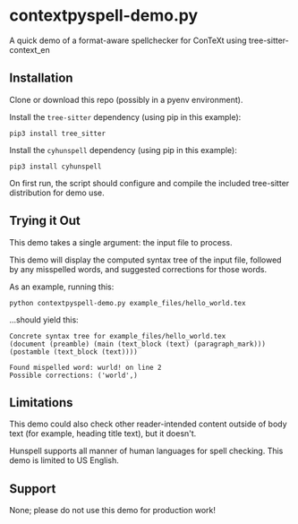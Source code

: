 # contextpyspell-demo.py

A quick demo of a format-aware spellchecker for ConTeXt using tree-sitter-context_en

## Installation

Clone or download this repo (possibly in a pyenv environment).

Install the `tree-sitter` dependency (using pip in this example):

    pip3 install tree_sitter

Install the `cyhunspell` dependency (using pip in this example):

    pip3 install cyhunspell
    
On first run, the script should configure and compile the included tree-sitter distribution for demo use.

## Trying it Out

This demo takes a single argument: the input file to process.

This demo will display the computed syntax tree of the input file, followed by any misspelled words, and suggested corrections for those words.

As an example, running this:

    python contextpyspell-demo.py example_files/hello_world.tex
    
...should yield this:

    Concrete syntax tree for example_files/hello_world.tex
    (document (preamble) (main (text_block (text) (paragraph_mark))) (postamble (text_block (text))))

    Found mispelled word: wurld! on line 2
    Possible corrections: ('world',)

## Limitations

This demo could also check other reader-intended content outside of body text (for example, heading title text), but it doesn't.

Hunspell supports all manner of human languages for spell checking. This demo is limited to US English.

## Support

None; please do not use this demo for production work!



